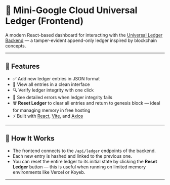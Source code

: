 # 🔐 Mini-Google Cloud Universal Ledger (Frontend)

A modern React-based dashboard for interacting with the [Universal Ledger Backend](https://github.com/AmanSharma7799/universal-ledger-backend) — a tamper-evident append-only ledger inspired by blockchain concepts.

---

## 🌟 Features

- ✅ Add new ledger entries in JSON format
- 📜 View all entries in a clean interface
- 🔍 Verify ledger integrity with one click
- 🚨 See detailed errors when ledger integrity fails
- 🗑 **Reset Ledger** to clear all entries and return to genesis block — ideal for managing memory in free hosting
- ⚡ Built with [React](https://react.dev/), [Vite](https://vitejs.dev/), and [Axios](https://axios-http.com/)

---

## 🧪 How It Works

- The frontend connects to the `/api/ledger` endpoints of the backend.
- Each new entry is hashed and linked to the previous one.
- You can reset the entire ledger to its initial state by clicking the **Reset Ledger** button — this is useful when running on limited memory environments like Vercel or Koyeb.

---
